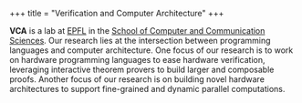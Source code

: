 +++
title = "Verification and Computer Architecture"
+++

**VCA** is a lab at [EPFL](https://www.epfl.ch/en/) in the [School of Computer and Communication Sciences](https://www.epfl.ch/schools/ic/).  Our research lies at the intersection between programming languages and computer architecture.  One focus of our research is to work on hardware programming languages to ease hardware verification, leveraging interactive theorem provers to build larger and composable proofs.  Another focus of our research is on building novel hardware architectures to support fine-grained and dynamic parallel computations.
